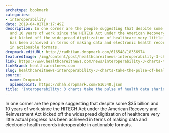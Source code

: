 ```yaml
---
archetype: bookmark
categories:
- interoperability
date: 2019-04-02T10:17:49Z
description: In one corner are the people suggesting that despite some $35 billion
  and 10 years of work since the HITECH Act under the American Recovery and Reinvestment
  Act kicked off the widespread digitization of healthcare very little actual progress
  has been achieved in terms of making data and electronic health records interoperable
  in actionable formats.
dropmark.editURL: http://radhikan.dropmark.com/616548/18356974
featuredImage: /img/content/post/healthcareitnews-interoperability-3-charts-take-the-pulse-of-health-data-sharing-today.png
link: https://www.healthcareitnews.com/news/interoperability-3-charts-take-pulse-health-data-sharing-today
linkBrand: healthcareitnews.com
slug: healthcareitnews-interoperability-3-charts-take-the-pulse-of-health-data-sharing-today
source:
  name: Dropmark
  apiendpoint: https://shah.dropmark.com/616548.json
title: 'Interoperability: 3 charts take the pulse of health data sharing today'
---
```

In one corner are the people suggesting that despite some $35 billion and 10 years of work since the HITECH Act under the American Recovery and Reinvestment Act kicked off the widespread digitization of healthcare very little actual progress has been achieved in terms of making data and electronic health records interoperable in actionable formats.

